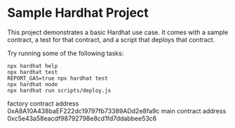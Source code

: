 # Sample Hardhat Project

This project demonstrates a basic Hardhat use case. It comes with a sample contract, a test for that contract, and a script that deploys that contract.

Try running some of the following tasks:

```shell
npx hardhat help
npx hardhat test
REPORT_GAS=true npx hardhat test
npx hardhat node
npx hardhat run scripts/deploy.js
```

factory contract address 0xA8A10A438baEF222dc19797fb73389ADd2e8fa9c
main contract address 0xc5e43a58eacdf98792798e8cd1fd7ddabbee53c6